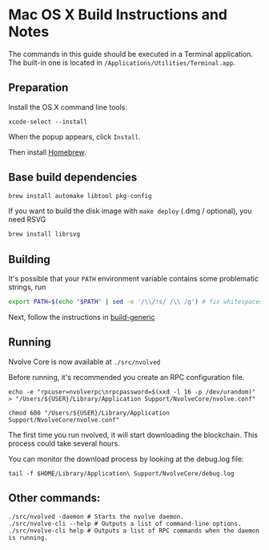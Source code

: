 Mac OS X Build Instructions and Notes
====================================
The commands in this guide should be executed in a Terminal application.
The built-in one is located in `/Applications/Utilities/Terminal.app`.

Preparation
-----------
Install the OS X command line tools:

`xcode-select --install`

When the popup appears, click `Install`.

Then install [Homebrew](https://brew.sh).

Base build dependencies
-----------------------

```bash
brew install automake libtool pkg-config
```

If you want to build the disk image with `make deploy` (.dmg / optional), you need RSVG
```bash
brew install librsvg
```

Building
--------

It's possible that your `PATH` environment variable contains some problematic strings, run
```bash
export PATH=$(echo "$PATH" | sed -e '/\\/!s/ /\\ /g') # fix whitespaces
```

Next, follow the instructions in [build-generic](build-generic.md)

Running
-------

Nvolve Core is now available at `./src/nvolved`

Before running, it's recommended you create an RPC configuration file.

    echo -e "rpcuser=nvolverpc\nrpcpassword=$(xxd -l 16 -p /dev/urandom)" > "/Users/${USER}/Library/Application Support/NvolveCore/nvolve.conf"

    chmod 600 "/Users/${USER}/Library/Application Support/NvolveCore/nvolve.conf"

The first time you run nvolved, it will start downloading the blockchain. This process could take several hours.

You can monitor the download process by looking at the debug.log file:

    tail -f $HOME/Library/Application\ Support/NvolveCore/debug.log

Other commands:
-------

    ./src/nvolved -daemon # Starts the nvolve daemon.
    ./src/nvolve-cli --help # Outputs a list of command-line options.
    ./src/nvolve-cli help # Outputs a list of RPC commands when the daemon is running.
